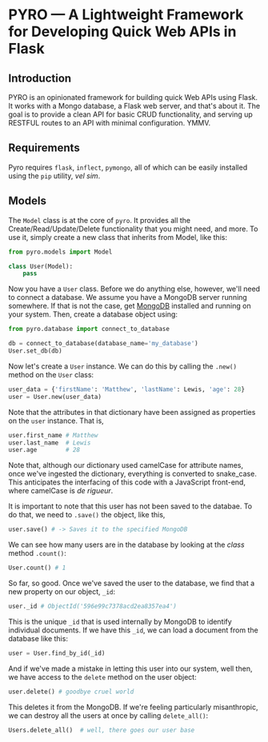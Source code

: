 # PYRO — A Lightweight Framework for Developing Quick Web APIs in Flask

## Introduction

PYRO is an opinionated framework for building quick Web APIs using Flask. It
works with a Mongo database, a Flask web server, and that's about it. The goal
is to provide a clean API for basic CRUD functionality, and serving up RESTFUL
routes to an API with minimal configuration. YMMV.

## Requirements

Pyro requires `flask`, `inflect`, `pymongo`, all of which can be easily installed
using the `pip` utility, *vel sim*.

## Models

The `Model` class is at the core of `pyro`. It provides all the
Create/Read/Update/Delete functionality that you might need, and more. To use
it, simply create a new class that inherits from Model, like this:


```python
from pyro.models import Model

class User(Model):
    pass
```

Now you have a `User` class. Before we do anything else, however, we'll need to
connect a database. We assume you have a MongoDB server running somewhere. If
that is not the case, get [MongoDB](https://goo.gl/pbiPSB) installed and 
running on your system. Then, create a database object using:

```python
from pyro.database import connect_to_database

db = connect_to_database(database_name='my_database')
User.set_db(db)
```

Now let's create a `User` instance. We can do this by calling the `.new()` 
method on the `User` class:

```python
user_data = {'firstName': 'Matthew', 'lastName': Lewis, 'age': 28}
user = User.new(user_data)
```

Note that the attributes in that dictionary have been assigned as properties
on the `user` instance. That is,

```python
user.first_name # Matthew
user.last_name  # Lewis
user.age        # 28
```

Note that, although our dictionary used camelCase for attribute names, once
we've ingested the dictionary, everything is converted to snake_case. This
anticipates the interfacing of this code with a JavaScript front-end, where
camelCase is *de rigueur*.

It is important to note that this user has not been saved to the databae. To
do that, we need to `.save()` the object, like this,

```python
user.save() # -> Saves it to the specified MongoDB
```

We can see how many users are in the database by looking at the *class* method
`.count()`:

```python
User.count() # 1
```

So far, so good. Once we've saved the user to the database, we find that a 
new property on our object, `_id`:

```python
user._id # ObjectId('596e99c7378acd2ea8357ea4') 
```

This is the unique `_id` that is used internally by MongoDB to identify 
individual documents. If we have this `_id`, we can load a document from the
database like this:

```python
user = User.find_by_id(_id)
```

And if we've made a mistake in letting this user into our system, well then, 
we have access to the `delete` method on the user object:

```python
user.delete() # goodbye cruel world
```

This deletes it from the MongoDB. If we're feeling particularly misanthropic,
we can destroy all the users at once by calling `delete_all()`:

```python
Users.delete_all()  # well, there goes our user base
```

